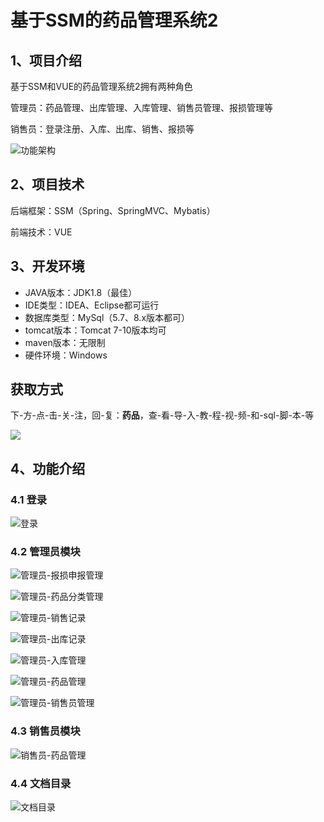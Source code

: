 # 基于SSM的药品管理系统2



## 1、项目介绍

基于SSM和VUE的药品管理系统2拥有两种角色

管理员：药品管理、出库管理、入库管理、销售员管理、报损管理等

销售员：登录注册、入库、出库、销售、报损等

![功能架构](https://www.codeshop.fun/Typora-Images/202402102327138.jpg)

## 2、项目技术

后端框架：SSM（Spring、SpringMVC、Mybatis）

前端技术：VUE

## 3、开发环境

- JAVA版本：JDK1.8（最佳）
- IDE类型：IDEA、Eclipse都可运行
- 数据库类型：MySql（5.7、8.x版本都可） 
- tomcat版本：Tomcat 7-10版本均可
- maven版本：无限制
- 硬件环境：Windows

## 获取方式
下-方-点-击-关-注，回-复：**药品**，查-看-导-入-教-程-视-频-和-sql-脚-本-等

 ![](https://www.codeshop.fun/Typora-Images/202205281253739.png)
## 4、功能介绍

### 4.1 登录

![登录](https://www.codeshop.fun/Typora-Images/202402102327973.jpg)

### 4.2 管理员模块

![管理员-报损申报管理](https://www.codeshop.fun/Typora-Images/202402102327665.jpg)

![管理员-药品分类管理](https://www.codeshop.fun/Typora-Images/202402102327654.jpg)

![管理员-销售记录](https://www.codeshop.fun/Typora-Images/202402102327698.jpg)

![管理员-出库记录](https://www.codeshop.fun/Typora-Images/202402102327679.jpg)

![管理员-入库管理](https://www.codeshop.fun/Typora-Images/202402102327687.jpg)

![管理员-药品管理](https://www.codeshop.fun/Typora-Images/202402102327723.jpg)

![管理员-销售员管理](https://www.codeshop.fun/Typora-Images/202402102327367.jpg)

### 4.3 销售员模块

![销售员-药品管理](https://www.codeshop.fun/Typora-Images/202402102327986.jpg)

### 4.4 文档目录

![文档目录](https://www.codeshop.fun/Typora-Images/202402102327046.jpg)


